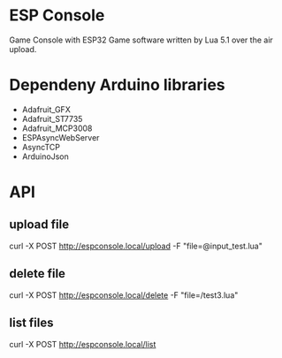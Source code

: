 # ESP Console

Game Console with ESP32
Game software written by Lua 5.1
over the air upload.

# Dependeny Arduino libraries
- Adafruit_GFX
- Adafruit_ST7735
- Adafruit_MCP3008
- ESPAsyncWebServer
- AsyncTCP
- ArduinoJson

# API

## upload file
curl -X POST http://espconsole.local/upload -F "file=@input_test.lua"

## delete file
curl -X POST http://espconsole.local/delete -F "file=/test3.lua"

## list files
curl -X POST http://espconsole.local/list

